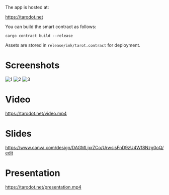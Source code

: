 The app is hosted at:

https://tarodot.net

You can build the smart contract as follows:

```
cargo contract build --release
```

Assets are stored in `release/ink/tarot.contract` for deployment.

# Screenshots

![1](./screenshot1.png?raw=true)
![2](./screenshot2.png?raw=true)
![3](./screenshot3.png?raw=true)


# Video

https://tarodot.net/video.mp4


# Slides

https://www.canva.com/design/DAGMLjxrZCo/UrwsisFnD9zU4Wf8Nzg0oQ/edit

# Presentation

https://tarodot.net/presentation.mp4
